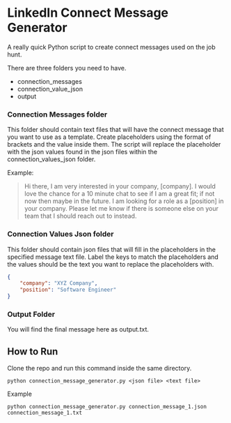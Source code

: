 # LinkedIn Connect Message Generator

A really quick Python script to create connect messages used on the job hunt. 

There are three folders you need to have.
- connection_messages
- connection_value_json
- output

### Connection Messages folder

This folder should contain text files that will have the connect message that you want to use as a template. Create placeholders using the format of brackets and the value inside them. The script will replace the placeholder with the json values found in the json files within the connection_values_json folder.

Example:

> Hi there, I am very interested in your company, [company]. I would love the chance for a 10 minute chat to see if I am a great fit; if not now then maybe in the future. I am looking for a role as a [position] in your company. Please let me know if there is someone else on your team that I should reach out to instead. 

### Connection Values Json folder

This folder should contain json files that will fill in the placeholders
in the specified message text file. Label the keys to match the placeholders and the values should be the text you want to replace the placeholders with.

```json
{
    "company": "XYZ Company",
    "position": "Software Engineer"
}
```

### Output Folder

You will find the final message here as output.txt.

## How to Run
Clone the repo and run this command inside the same directory.

```shell
python connection_message_generator.py <json file> <text file>
```
Example
```shell
python connection_message_generator.py connection_message_1.json connection_message_1.txt
```

